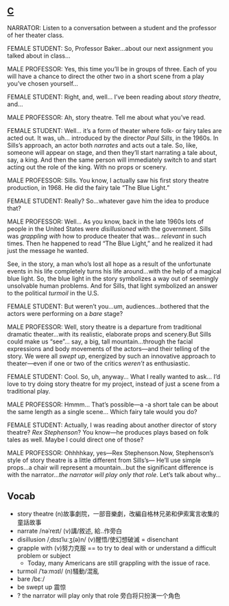 ## [C](https://img.kmf.com/toefl/listening/audio/46b41dd0606116ecaa94b1031b32872e.mp3)

NARRATOR: Listen to a conversation between a student and the professor of her theater class.

FEMALE STUDENT: So, Professor Baker…about our next assignment you talked about in class…

MALE PROFESSOR:  Yes, this time you’ll be in groups of three. Each of you will have a chance to direct the other two in a short scene from a play you’ve chosen yourself…

FEMALE STUDENT: Right, and, well… I’ve been reading about *story theatre*, and…

MALE PROFESSOR:  Ah, story theatre. Tell me about what you’ve read.

FEMALE STUDENT: Well… it’s a form of theater where folk- or fairy tales are acted out. It was, uh… introduced by the director *Paul Sills*, in the 1960s. In Sills’s approach, an actor both *narrates* and acts out a tale. So, like, someone will appear on stage, and then they’ll start narrating a tale about, say, a king. And then the same person will immediately switch to and start acting out the role of the king. With no props or scenery.

MALE PROFESSOR: Sills. You know, I actually saw his first story theatre production, in 1968. He did the fairy tale “The Blue Light.”

FEMALE STUDENT: Really? So…whatever gave him the idea to produce that?

MALE PROFESSOR:  Well… As you know, back in the late 1960s lots of people in the United States were *disillusioned* with the government. Sills was *grappling with* how to produce theater that was… *relevant* in such times. Then he happened to read “The Blue Light,” and he realized it had just the message he wanted.

See, in the story, a man who’s lost all hope as a result of the unfortunate events in his life completely turns his life around…with the help of a magical blue light. So, the blue light in the story symbolizes a way out of seemingly unsolvable human problems. And for Sills, that light symbolized an answer to the political *turmoil* in the U.S.

FEMALE STUDENT: But weren’t you…um, audiences…bothered that the actors were performing on a *bare* stage?

MALE PROFESSOR: Well, story theatre is a departure from traditional dramatic theater…with its realistic, elaborate props and scenery.But Sills could make us “see”… say, a big, tall mountain…through the facial expressions and body movements of the actors—and their telling of the story. We were all *swept up*, energized by such an innovative approach to theater—even if one or two of the critics *weren’t* as enthusiastic.

FEMALE STUDENT: Cool. So, uh, anyway… What I really wanted to ask… I’d love to try doing story theatre for my project, instead of just a scene from a traditional play.

MALE PROFESSOR:  Hmmm… That’s possible—a -a short tale can be about the same length as a single scene… Which fairy tale would you do?

FEMALE STUDENT: Actually, I was reading about another director of story theatre? *Rex Stephenson*? You know—he produces plays based on folk tales as well. Maybe I could direct one of those?

MALE PROFESSOR: Ohhhhkay, yes—Rex Stephenson.Now, Stephenson’s style of story theatre is a little different from Sills’s— He’ll use simple props…a chair will represent a mountain…but the significant difference is with the narrator…*the narrator will play only that role*. Let’s talk about why…

## Vocab
- story theatre (n)故事劇院，一部音樂劇，改編自格林兄弟和伊索寓言收集的童話故事
- narrate /nəˈreɪt/ (v)講/敘述, 給..作旁白
- disillusion /ˌdɪsɪˈluːʒ(ə)n/ (v)醒悟/使幻想破滅 = disenchant
- grapple with (v)努力克服 == to try to deal with or understand a difficult problem or subject
	- Today, many Americans are still grappling with the issue of race.
- turmoil /ˈtəːmɔɪl/ (n)騷動/混亂
- bare /bɛː/ 
- be swept up 震惊
- ? the narrator will play only that role 旁白将只扮演一个角色